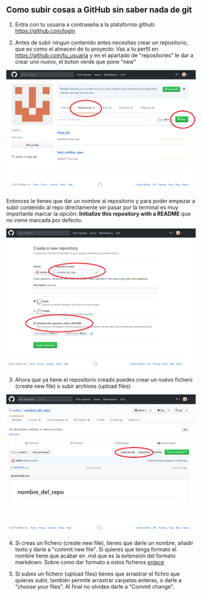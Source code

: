 ## Como subir cosas a GitHub sin saber nada de git

1) Entra con tu usuaria a contraseña a la plataforma github: https://github.com/login

2) Antes de subir ningun contenido antes necesitas crear un repositorio, que es como el almacen de tu proyecto:
Vas a tu perfil en https://github.com/tu_usuaria y en el apartado de "repositories" le dar a crear uno nuevo, el boton verde que pone "new"

![imagen](https://raw.githubusercontent.com/m4rtu/How_to/master/imagenes/github/repos.png)

Entonces le tienes que dar un nombre al repositorio y para poder empezar a subir contenido al repo directamente sin pasar por la terminal es muy importante marcar la opción: **Initialize this repository with a README** que no viene marcada por defecto.

![imagen](https://raw.githubusercontent.com/m4rtu/How_to/master/imagenes/github/repos2.png)

3) Ahora que ya tiene el repositorio creado puedes crear un nuevo fichero (create new file) o subir archivos (upload files)

![imagen](https://raw.githubusercontent.com/m4rtu/How_to/master/imagenes/github/repos3.png)

4) Si creas un fichero (create new file), tienes que darle un nombre, añadir texto y darle a "commit new file". Si quieres que tenga formato el nombre tiene que acabar en .md que es la extensión del formato markdown.
Sobre como dar formato a estos ficheros [enlace](https://es.wikipedia.org/wiki/Markdown)

5) Si subes un fichero (upload files) tienes que arrastrar el fichro que quieras subir, también permite arrastrar carpetas enteras, o darle a "choose your files". Al final no olvides darle a "Commit change".
